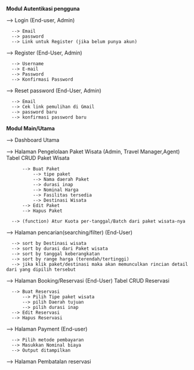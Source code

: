 **Modul Autentikasi pengguna**

  --> Login (End-user, Admin)
  
      --> Email
      --> password
      --> Link untuk Register (jika belum punya akun)
      
  --> Register (End-User, Admin)
  
      --> Username
      --> E-mail
      --> Password
      --> Konfirmasi Password
      
  --> Reset password (End-User, Admin)
  
      --> Email
      --> Cek link pemulihan di Gmail
      --> password baru
      --> konfirmasi password baru

**Modul Main/Utama**

  --> Dashboard Utama

  --> Halaman Pengelolaan Paket Wisata (Admin, Travel Manager,Agent)
      Tabel CRUD Paket Wisata
      
          --> Buat Paket
              --> tipe paket
              --> Nama daerah Paket
              --> durasi inap
              --> Nominal Harga
              --> Fasilitas tersedia
              --> Destinasi Wisata
          --> Edit Paket
          --> Hapus Paket
      
      --> (function) Atur Kuota per-tanggal/Batch dari paket wisata-nya

  --> Halaman pencarian(searching/filter) (End-User)

      --> sort by Destinasi wisata
      --> sort by durasi dari Paket wisata
      --> sort by tanggal keberangkatan
      --> sort by range harga (terendah/tertinggi)
      --> jika klik paket/destinasi maka akan memunculkan rincian detail dari yang dipilih tersebut

      
  --> Halaman Booking/Reservasi (End-User)
    Tabel CRUD Reservasi
    
      --> Buat Reservasi
          --> Pilih Tipe paket wisata
          --> pilih Daerah tujuan
          --> pilih durasi inap
      --> Edit Reservasi
      --> Hapus Reservasi

  --> Halaman Payment (End-user)
      
      --> Pilih metode pembayaran
      --> Masukkan Nominal biaya
      --> Output ditampilkan

  --> Halaman Pembatalan reservasi

  
